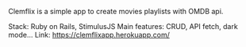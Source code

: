 Clemflix is a simple app to create movies playlists with OMDB api.

Stack: Ruby on Rails, StimulusJS
Main features: CRUD, API fetch, dark mode...
Link: https://clemflixapp.herokuapp.com/
